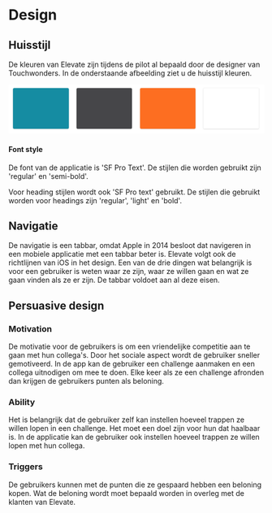 # Design

## Huisstijl

De kleuren van Elevate zijn tijdens de pilot al bepaald door de designer van Touchwonders. In de onderstaande afbeelding ziet u de huisstijl kleuren. 

![Afbeelding 7](../../.gitbook/assets/screenshot-2019-05-31-at-15.21.40.png)

#### Font style

De font van de applicatie is 'SF Pro Text'. De stijlen die worden gebruikt zijn 'regular' en 'semi-bold'.

Voor heading stijlen wordt ook 'SF Pro text' gebruikt. De stijlen die gebruikt worden voor headings zijn 'regular', 'light' en 'bold'.

## Navigatie

De navigatie is een tabbar, omdat Apple in 2014 besloot dat navigeren in een mobiele applicatie met een tabbar beter is. Elevate volgt ook de richtlijnen van iOS in het design. Een van de drie dingen wat belangrijk is voor een gebruiker is weten waar ze zijn, waar ze willen gaan en wat ze gaan vinden als ze er zijn. De tabbar voldoet aan al deze eisen. 

## Persuasive design

### Motivation

De motivatie voor de gebruikers is om een vriendelijke competitie aan te gaan met hun collega's. Door het sociale aspect wordt de gebruiker sneller gemotiveerd. In de app kan de gebruiker een challenge aanmaken en een collega uitnodigen om mee te doen. Elke keer als ze een challenge afronden dan krijgen de gebruikers punten als beloning.

### Ability

Het is belangrijk dat de gebruiker zelf kan instellen hoeveel trappen ze willen lopen in een challenge. Het moet een doel zijn voor hun dat haalbaar is. In de applicatie kan de gebruiker ook instellen hoeveel trappen ze willen lopen met hun collega.

### Triggers

De gebruikers kunnen met de punten die ze gespaard hebben een beloning kopen. Wat de beloning wordt moet bepaald worden in overleg met de klanten van Elevate. 





